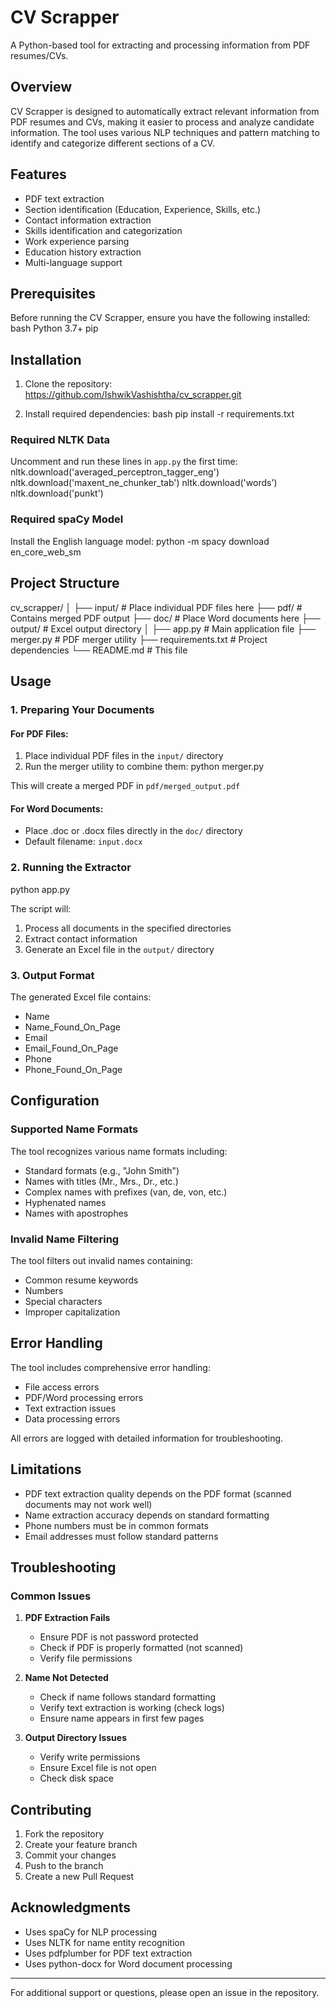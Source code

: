 # CV Scrapper

A Python-based tool for extracting and processing information from PDF resumes/CVs.

## Overview

CV Scrapper is designed to automatically extract relevant information from PDF resumes and CVs, making it easier to process and analyze candidate information. The tool uses various NLP techniques and pattern matching to identify and categorize different sections of a CV.

## Features

- PDF text extraction
- Section identification (Education, Experience, Skills, etc.)
- Contact information extraction
- Skills identification and categorization
- Work experience parsing
- Education history extraction
- Multi-language support

## Prerequisites

Before running the CV Scrapper, ensure you have the following installed:
bash
Python 3.7+
pip

## Installation

1. Clone the repository: https://github.com/IshwikVashishtha/cv_scrapper.git

2. Install required dependencies:
   bash
   pip install -r requirements.txt

### Required NLTK Data
Uncomment and run these lines in `app.py` the first time:
nltk.download('averaged_perceptron_tagger_eng')
nltk.download('maxent_ne_chunker_tab')
nltk.download('words')
nltk.download('punkt')


### Required spaCy Model
Install the English language model: 
python -m spacy download en_core_web_sm


## Project Structure

cv_scrapper/
│
├── input/ # Place individual PDF files here
├── pdf/ # Contains merged PDF output
├── doc/ # Place Word documents here
├── output/ # Excel output directory
│
├── app.py # Main application file
├── merger.py # PDF merger utility
├── requirements.txt # Project dependencies
└── README.md # This file


## Usage

### 1. Preparing Your Documents

#### For PDF Files:
1. Place individual PDF files in the `input/` directory
2. Run the merger utility to combine them:
python merger.py

This will create a merged PDF in `pdf/merged_output.pdf`

#### For Word Documents:
- Place .doc or .docx files directly in the `doc/` directory
- Default filename: `input.docx`

### 2. Running the Extractor
python app.py


The script will:
1. Process all documents in the specified directories
2. Extract contact information
3. Generate an Excel file in the `output/` directory

### 3. Output Format

The generated Excel file contains:
- Name
- Name_Found_On_Page
- Email
- Email_Found_On_Page
- Phone
- Phone_Found_On_Page

## Configuration

### Supported Name Formats
The tool recognizes various name formats including:
- Standard formats (e.g., "John Smith")
- Names with titles (Mr., Mrs., Dr., etc.)
- Complex names with prefixes (van, de, von, etc.)
- Hyphenated names
- Names with apostrophes

### Invalid Name Filtering
The tool filters out invalid names containing:
- Common resume keywords
- Numbers
- Special characters
- Improper capitalization

## Error Handling

The tool includes comprehensive error handling:
- File access errors
- PDF/Word processing errors
- Text extraction issues
- Data processing errors

All errors are logged with detailed information for troubleshooting.

## Limitations

- PDF text extraction quality depends on the PDF format (scanned documents may not work well)
- Name extraction accuracy depends on standard formatting
- Phone numbers must be in common formats
- Email addresses must follow standard patterns

## Troubleshooting

### Common Issues

1. **PDF Extraction Fails**
   - Ensure PDF is not password protected
   - Check if PDF is properly formatted (not scanned)
   - Verify file permissions

2. **Name Not Detected**
   - Check if name follows standard formatting
   - Verify text extraction is working (check logs)
   - Ensure name appears in first few pages

3. **Output Directory Issues**
   - Verify write permissions
   - Ensure Excel file is not open
   - Check disk space

## Contributing

1. Fork the repository
2. Create your feature branch
3. Commit your changes
4. Push to the branch
5. Create a new Pull Request

## Acknowledgments

- Uses spaCy for NLP processing
- Uses NLTK for name entity recognition
- Uses pdfplumber for PDF text extraction
- Uses python-docx for Word document processing

---

For additional support or questions, please open an issue in the repository.
